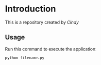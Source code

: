 # Introduction

This is a repository created by *Cindy*

## Usage

Run this command to execute the application:

`python filename.py`

```
